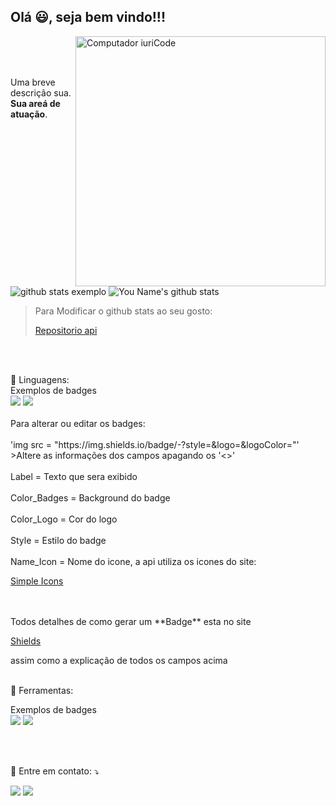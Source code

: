 ## Olá 😃, seja bem vindo!!!

<img src="https://raw.githubusercontent.com/MicaelliMedeiros/micaellimedeiros/master/image/computer-illustration.png" min-width="400px" max-width="400px" width="400px" align="right" alt="Computador iuriCode">
<br>
<br>
<br>
<p align="left"> 
  Uma breve descrição sua. <strong>Sua areá de atuação</strong>.<br> 
</p>
<br>

![github stats exemplo](https://github-readme-stats.vercel.app/api?username=iuricode&show_icons=true&theme=dracula)
![You Name's github stats](https://github-readme-stats.vercel.app/api?username=<USER_NAME>&show_icons=true&theme=dracula)

>Para Modificar o github stats ao seu gosto: <a href="https://github.com/anuraghazra/github-readme-stats" alt="Repositorio"> <p> Repositorio api </p> </a>
<br>
<br>
<p align="left">
  🦄 Linguagens: </strong>
<br>
Exemplos de badges
<br>
<img src = "https://img.shields.io/badge/-HTML5-E34F26?style=flat&logo=html5&logoColor=white"> 
<img src = "https://img.shields.io/badge/-CSS3-1572B6?style=flat&logo=css3&logoColor=white">
<br>
<br>
Para alterar ou editar os badges:
<br>
<br>
'img src = "https://img.shields.io/badge/<Label>-<Color_Badges>?style=<Style_Badge>&logo=<Name_Icon>&logoColor=<Color_Logo>"'
>Altere as informações dos campos apagando os '<>' 
<br>
  <br>
Label = Texto que sera exibido
<br>
  <br>
Color_Badges = Background do badge
<br>
  <br>
Color_Logo = Cor do logo
<br>
  <br>
Style = Estilo do badge
<br>
  <br>
Name_Icon = Nome do icone, a api utiliza os icones do site: <a href="https://simpleicons.org/" alt="Simple Icons"> <p> Simple Icons </p> </a>
<br>
  <br>
Todos detalhes de como gerar um **Badge** esta no site <a href="https://shields.io/" alt="Shields"> <p> Shields </p> </a> assim como a explicação de todos os campos acima
<br>
  <br>
<p align="left">
  💼 Ferramentas: </strong>
<br>
  
Exemplos de badges
<br>
<img src="http://img.shields.io/badge/-Git-F05032?style=flat&logo=git&logoColor=FFFFFF">
<img src="http://img.shields.io/badge/-Github-181717?style=flat&logo=github&logoColor=FFFFFF">
</p>
<br>
<br>
<p align="left">
  💌 Entre em contato: ⤵️
</p>
<p align="left">
  <a href="#" alt="Gmail">
  <img src="https://img.shields.io/badge/-Gmail-D14836?style=flat&logo=gmail&logoColor=white&link=<EMAIL>" /></a>
  <a href="#" alt="Linkedin">
  <img src="https://img.shields.io/badge/-Linkedin-0077B5?style=flat&logo=Linkedin&logoColor=white&link=<LINKEDIN>" /></a>
</p>  
